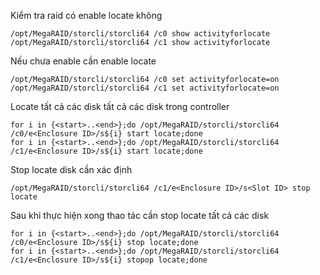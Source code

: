 Kiểm tra raid có enable locate không

    /opt/MegaRAID/storcli/storcli64 /c0 show activityforlocate
    /opt/MegaRAID/storcli/storcli64 /c1 show activityforlocate

Nếu chưa enable cần enable locate

    /opt/MegaRAID/storcli/storcli64 /c0 set activityforlocate=on
    /opt/MegaRAID/storcli/storcli64 /c1 set activityforlocate=on

Locate tất cả các disk tất cả các disk trong controller 

    for i in {<start>..<end>};do /opt/MegaRAID/storcli/storcli64 /c0/e<Enclosure ID>/s${i} start locate;done
    for i in {<start>..<end>};do /opt/MegaRAID/storcli/storcli64 /c1/e<Enclosure ID>/s${i} start locate;done

Stop locate disk cần xác định

    /opt/MegaRAID/storcli/storcli64 /c1/e<Enclosure ID>/s<Slot ID> stop locate

Sau khi thực hiện xong thao tác cần stop locate tất cả các disk

    for i in {<start>..<end>};do /opt/MegaRAID/storcli/storcli64 /c0/e<Enclosure ID>/s${i} stop locate;done
    for i in {<start>..<end>};do /opt/MegaRAID/storcli/storcli64 /c1/e<Enclosure ID>/s${i} stopop locate;done
